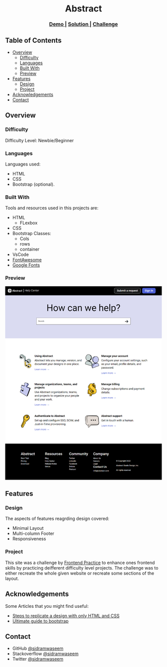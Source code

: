 <!-- Please update value in the {}  -->

<h1 align="center">Abstract</h1>

<div align="center">
  <h3>
    <a href="#">
      Demo
    </a>
    <span> | </span>
    <a href="#">
      Solution
    </a>
    <span> | </span>
    <a href="#">
      Challenge
    </a>
  </h3>
</div>

<!-- TABLE OF CONTENTS -->

## Table of Contents

- [Overview](#overview)
  - [Difficulty](#difficulty)
  - [Languages](#languages)
  - [Built With](#built-with)
  - [Preview](#preview)
- [Features](#features)
  - [Design](#design)
  - [Project](#project)
- [Acknowledgements](#acknowledgements)
- [Contact](#contact)


<!-- OVERVIEW -->

## Overview

### Difficulty 
Difficulty Level: Newbie/Beginner

### Languages
Languages used: 
- HTML 
- CSS
- Bootstrap (optional).

### Built With

Tools and resources used in this projects are:
- HTML
  - FLexbox
- CSS
- Bootstrap Classes:
  - Cols 
  - rows
  - container
- VsCode
- [FontAwesome](https://fontawesome.com/search?s=solid%2Cbrands)
- [Google Fonts](https://fonts.google.com/)

### Preview
![screenshot](https://github.com/sidramwaseem/Frontend-Projects/blob/main/HTML,CSS/Newbie/Abstract/assets/preview/preview.png?raw=true)


## Features

### Design
The aspects of features reagrding design covered:
- Minimal Layout
- Multi-column Footer
- Responsiveness

### Project

This site was a challenge by [Frontend Practice](https://www.frontendpractice.com/) to enhance ones frontend skills by practicing deifferent difficulty level projects.
The challenge was to either recreate the whole given website or recreate some sections of the layout.

## Acknowledgements
Some Articles that you might find useful:  
- [Steps to replicate a design with only HTML and CSS](https://devchallenges-blogs.web.app/how-to-replicate-design/)
- [Ultimate guide to bootstrap](https://blog.hubspot.com/website/bootstrap-css)


## Contact
- GitHub [@sidramwaseem](https://github.com/sidramwaseem)
- Stackoverflow [@sidramwaseem](https://stackoverflow.com/users/15072792/sidramwaseem)
- Twitter [@sidramwaseem](https://twitter.com/sidramwaseem)
